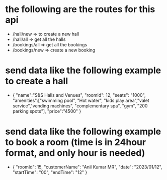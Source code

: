 # the following are the routes for this api

- /hall/new => to create a new hall
- /hall/all => get all the halls
- /bookings/all => get all the bookings
- /bookings/new => create a new booking

# send data like the following example to create a hall
- {
    "name":"S&S Halls and Venues",
    "roomId": 12,
    "seats": "1000",
    "amenities":["swimming pool", "Hot water", "kids play area","valet service","vending machines", "complementary spa", "gym", "200 parking spots"],
    "price":"4500"
}

# send data like the following example to book a room (time is in 24hour format, and only hour is needed)
- {
    "roomId": 15, 
    "customerName": "Anil Kumar MR",
    "date": "2023/01/12", 
    "startTime": "00",
    "endTime": "12"
}

